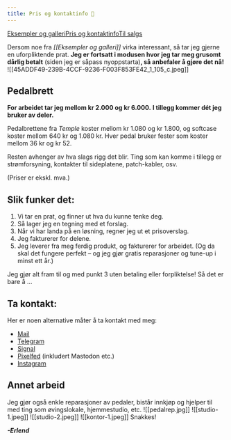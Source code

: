 ```yaml
---
title: Pris og kontaktinfo 💫
---
```

<div class="navigation-links"><a href="https://erlendmekkernice.cool/Eksempler-og-galleri">Eksempler og galleri</a><a href="https://erlendmekkernice.cool/Pris-og-kontaktinfo">Pris og kontaktinfo</a><a href="https://erlendmekkernice.cool/Til-salgs">Til salgs</a>
</div>

Dersom noe fra *[[Eksempler og galleri]]* virka interessant, så tar jeg gjerne en uforpliktende prat. **Jeg er fortsatt i modusen hvor jeg tar meg grusomt dårlig betalt** (siden jeg er såpass nyoppstarta)**, så anbefaler å gjøre det nå!**
![[45ADDF49-239B-4CCF-9236-F003F853FE42_1_105_c.jpeg]]
## Pedalbrett

**For arbeidet tar jeg mellom kr 2.000 og kr 6.000.**
**I tillegg kommer dét jeg bruker av deler.**

Pedalbrettene fra *Temple* koster mellom kr 1.080 og kr 1.800, og softcase koster mellom 640 kr og 1.080 kr. Hver pedal bruker fester som koster mellom 36 kr og kr 52.

Resten avhenger av hva slags rigg det blir. Ting som kan komme i tillegg er strømforsyning, kontakter til sideplatene, patch-kabler, osv.

(Priser er ekskl. mva.)
## Slik funker det:

1. Vi tar en prat, og finner ut hva du kunne tenke deg.
2. Så lager jeg en tegning med et forslag.
3. Når vi har landa på en løsning, regner jeg ut et prisoverslag.
4. Jeg fakturerer for delene.
5. Jeg leverer fra meg ferdig produkt, og fakturerer for arbeidet. (Og da skal det fungere perfekt – og jeg gjør gratis reparasjoner og tune-up i minst ett år.)

Jeg gjør alt fram til og med punkt 3 uten betaling eller forpliktelse! Så det er bare å …
## Ta kontakt:
Her er noen alternative måter å ta kontakt med meg:

* [Mail](mailto:erlend@emn.cool)
* [Telegram](https://t.me/erlendms)
* [Signal](https://signal.me/#eu/uj7OAFJT-V1YYCfR5-tvvSvOCDyugV5Ew2rxJiLpL1K7onV2tUZD74VVchrjQB1i)
* [Pixelfed](https://pixelfed.sovial/erlendm) (inkludert Mastodon etc.)
* [Instagram](https://instagram.com/erlendmekkernice)

## Annet arbeid

Jeg gjør også enkle reparasjoner av pedaler, bistår innkjøp og hjelper til med ting som øvingslokale, hjemmestudio, etc.
![[pedalrep.jpg]]
![[studio-1.jpeg]]
![[studio-2.jpeg]]
![[kontor-1.jpeg]]
Snakkes!

***-Erlend***